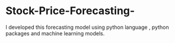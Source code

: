# Stock-Price-Forecasting-
I developed this forecasting model using python language , python packages and machine learning models.  
